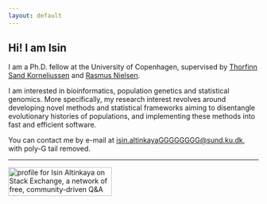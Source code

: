```yaml
---
layout: default
---
```


## Hi! I am Isin


<!--<img class="profile-picture" src="sherlock.jpg">-->

I am a Ph.D. fellow at the University of Copenhagen, supervised by [Thorfinn Sand Korneliussen](https://scholar.google.com/citations?user=-YNWF4AAAAAJ&hl=en&oi=ao) and [Rasmus Nielsen](https://scholar.google.com/citations?hl=en&user=PySbfcEAAAAJ).

I am interested in bioinformatics, population genetics and statistical genomics. More specifically, my research interest revolves around developing novel methods and statistical frameworks aiming to disentangle evolutionary histories of populations, and implementing these methods into fast and efficient software.

You can contact me by e-mail at isin.altinkayaGGGGGGGG@sund.ku.dk, with poly-G tail removed.

<!--
![Isin's github stats](https://github-readme-stats.vercel.app/api?username=isinaltinkaya&show_icons=true&theme=dark&count_private=true&hide_rank=true)
[![GitHub Streak](https://github-readme-streak-stats.herokuapp.com/?user=isinaltinkaya)](https://git.io/streak-stats)
<img src="https://ghchart.rshah.org/isinaltinkaya"/>
-->



---


<a href="https://stackexchange.com/users/10692365"><img src="https://stackexchange.com/users/flair/10692365.png?theme=dark" width="208" height="58" alt="profile for Isin Altinkaya on Stack Exchange, a network of free, community-driven Q&amp;A sites" title="profile for Isin Altinkaya on Stack Exchange, a network of free, community-driven Q&amp;A sites"></a>
